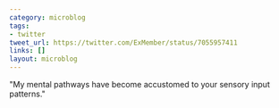 ```yaml
---
category: microblog
tags:
- twitter
tweet_url: https://twitter.com/ExMember/status/7055957411
links: []
layout: microblog
---
```

"My mental pathways have become accustomed to your sensory input patterns."
